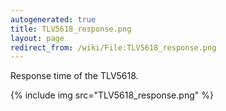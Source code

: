 ```yaml
---
autogenerated: true
title: TLV5618_response.png
layout: page
redirect_from: /wiki/File:TLV5618_response.png
---
```


Response time of the TLV5618.

{% include img src="TLV5618_response.png" %}


